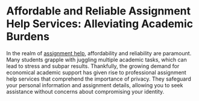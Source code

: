 <h1> Affordable and Reliable Assignment Help Services: Alleviating Academic Burdens</h1>
In the realm of <a href= "https://www.britishassignmentshelp.co.uk/">assignment help</a>, affordability and reliability are paramount. Many students grapple with juggling multiple academic tasks, which can lead to stress and subpar results. Thankfully, the growing demand for economical academic support has given rise to professional assignment help services that comprehend the importance of privacy. They safeguard your personal information and assignment details, allowing you to seek assistance without concerns about compromising your identity.
